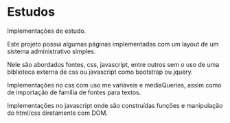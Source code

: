# Estudos
Implementações de estudo.

Este projeto possui algumas páginas implementadas com um layout de um sistema administrativo simples.

Nele são abordados fontes, css, javascript, entre outros sem o uso de uma biblioteca externa de css ou javascript como bootstrap ou jquery.

Implementações no css com uso me variáveis e mediaQueries, assim como de importação de família de fontes para textos.

Implementações no javascript onde são construídas funções e manipulação do html/css diretamente com DOM.